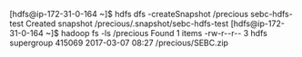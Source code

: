 [hdfs@ip-172-31-0-164 ~]$ hdfs dfs -createSnapshot /precious sebc-hdfs-test
Created snapshot /precious/.snapshot/sebc-hdfs-test
[hdfs@ip-172-31-0-164 ~]$ hadoop fs -ls /precious
Found 1 items
-rw-r--r--   3 hdfs supergroup     415069 2017-03-07 08:27 /precious/SEBC.zip
